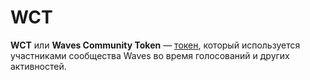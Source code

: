 # WCT

**WCT** или **Waves Community Token** — [токен](/blockchain.md), который используется участниками сообщества Waves во время голосований и других активностей.